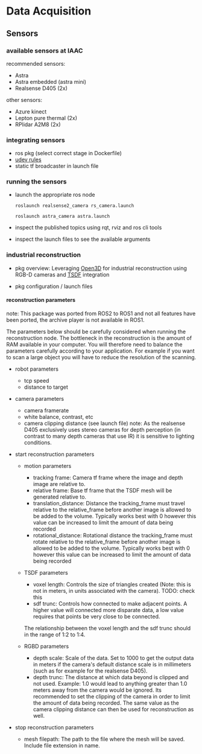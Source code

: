 # Data Acquisition

## Sensors

### available sensors at IAAC

recommended sensors:

- Astra
- Astra embedded (astra mini)
- Realsense D405 (2x)

other sensors:

- Azure kinect
- Lepton pure thermal (2x)
- RPlidar A2M8 (2x)

### integrating sensors

- ros pkg (select correct stage in  Dockerfile)
- [udev rules](https://github.com/vinceHuyghe/moveit1_ur#udev-rules)
- static tf broadcaster in launch file

### running the sensors

- launch the appropriate ros node

    ``` roslaunch realsense2_camera rs_camera.launch ```

    ``` roslaunch astra_camera astra.launch ```

- inspect the published topics using rqt, rviz and ros cli tools
- inspect the launch files to see the available arguments

### industrial reconstruction

- pkg overview: Leveraging [Open3D](http://www.open3d.org/) for industrial reconstruction using RGB-D cameras and [TSDF](http://www.open3d.org/docs/latest/tutorial/t_reconstruction_system/integration.html) integration

- pkg configuration / launch files

#### reconstruction parameters

note: This package was ported from ROS2 to ROS1 and not all features have been ported, the archive player is not available in ROS1.

The parameters below should be carefully considered when running the reconstruction node. The bottleneck in the reconstruction is the amount of RAM available in your computer. You will therefore need to balance the parameters carefully according to your application. For example if you want to scan a large object you will have to reduce the resolution of the scanning.

- robot parameters
  - tcp speed
  - distance to target

- camera parameters
  - camera framerate
  - white balance, contrast, etc
  - camera clipping distance (see launch file)
  note: As the realsense D405 exclusively uses stereo cameras for depth perception (in contrast to many depth cameras that use IR) it is sensitive to lighting conditions.

- start reconstruction parameters

  - motion parameters

    - tracking frame: Camera tf frame where the image and depth image are relative to.
    - relative frame: Base tf frame that the TSDF mesh will be generated relative to.
    - translation_distance: Distance the tracking_frame must travel relative to the   relative_frame before another image is allowed to be added to the volume. Typically works best with 0 however this value can be increased to limit the amount of data being recorded
    - rotational_distance: Rotational distance the tracking_frame must rotate relative to the relative_frame before another image is allowed to be added to the volume. Typically works best with 0 however this value can be increased to limit the amount of data being recorded
  
  - TSDF parameters
  
    - voxel length: Controls the size of triangles created (Note: this is not in meters, in units associated with the camera).
    TODO: check this
    - sdf trunc: Controls how connected to make adjacent points. A higher value will connected more disparate data, a low value requires that points be very close to be connected.

    The relationship between the voxel length and the sdf trunc should in the range of 1:2 to 1:4.

  - RGBD parameters

    - depth scale: Scale of the data. Set to 1000 to get the output data in meters if the camera's default distance scale is in millimeters (such as for example for the realsense D405).
    - depth trunc: The distance at which data beyond is clipped and not used. Example: 1.0 would lead to anything greater than 1.0 meters away from the camera would be ignored. Its recommended to set the clipping of the camera in order to limit the amount of data being recorded. The same value as the camera clipping distance can then be used for reconstruction as well.

- stop reconstruction parameters

  - mesh filepath: The path to the file where the mesh will be saved. Include file extension in name.
